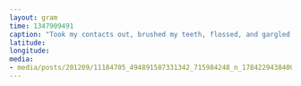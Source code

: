 ```yaml
---
layout: gram
time: 1347909491
caption: "Took my contacts out, brushed my teeth, flossed, and gargled! How pimp are you?"
latitude: 
longitude: 
media:
- media/posts/201209/11184705_494891587331342_715984248_n_17842294384000351.jpg
---
```

